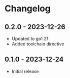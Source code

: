 # Changelog

## 0.2.0 - 2023-12-26
- Updated to go1.21
- Added toolchain directive

## 0.1.0 - 2023-12-24
- Initial release